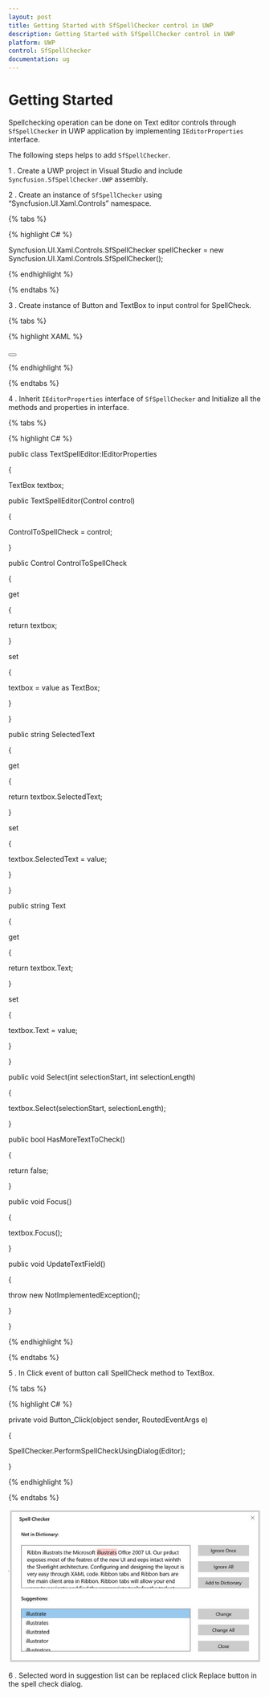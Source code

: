 ```yaml
---
layout: post
title: Getting Started with SfSpellChecker control in UWP
description: Getting Started with SfSpellChecker control in UWP
platform: UWP
control: SfSpellChecker
documentation: ug
--- 
```


# Getting Started

Spellchecking operation can be done on Text editor controls through `SfSpellChecker` in UWP application by implementing `IEditorProperties` interface.

The following steps helps to add `SfSpellChecker`.

1 . Create a UWP project in Visual Studio and include `Syncfusion.SfSpellChecker.UWP` assembly.

2 . Create an instance of `SfSpellChecker` using “Syncfusion.UI.Xaml.Controls” namespace.

{% tabs %}

{% highlight C# %}

Syncfusion.UI.Xaml.Controls.SfSpellChecker spellChecker = new Syncfusion.UI.Xaml.Controls.SfSpellChecker();

{% endhighlight %}

{% endtabs %}

3 . Create instance of Button and TextBox to input control for SpellCheck.

{% tabs %}

{% highlight XAML %}

<Grid  Background="{ThemeResource ApplicationPageBackgroundThemeBrush}">

<TextBox x:Name="txtbx" TextWrapping="Wrap" VerticalContentAlignment="Top"
         Text="Ribbn illustrats the Microsoft illustrats Offce 2007 UI.
         Our prduct exposes most of the featres of the new UI and eeps intact
         winhth the Slverlight architecture. Configuring and designing
         the layout is very easy through XAML code.
         Ribbon tabs and Ribbon bars are the main client area in Ribbon.
         Ribbon tabs will allow your end users to navigate and find the
         appropriate tools for the task at hand. The Ribbon bars will
         contain the Ribbon tools." VerticalAlignment="Stretch" />
         
<Button HorizontalAlignment="Left"  Content="Spell Check" Click="Button_Click" >

</Button>

</Grid>

{% endhighlight %}

{% endtabs %}

4 . Inherit `IEditorProperties` interface of `SfSpellChecker` and Initialize all the methods and properties in interface.

{% tabs %}

{% highlight C# %}

public class TextSpellEditor:IEditorProperties

{

TextBox textbox;

public TextSpellEditor(Control control)

{

ControlToSpellCheck = control;

}

public Control ControlToSpellCheck

{

get

{

return textbox;

}

set

{

textbox = value as TextBox;

}

}

public string SelectedText

{

get

{

return textbox.SelectedText;

}

set

{

textbox.SelectedText = value;

}

}

public string Text

{

get

{

return textbox.Text;

}

set

{

textbox.Text = value;

}

}

public void Select(int selectionStart, int selectionLength)

{

textbox.Select(selectionStart, selectionLength);

}

public bool HasMoreTextToCheck()

{

return false;

}

public void Focus()

{

textbox.Focus();

}

public void UpdateTextField()

{

throw new NotImplementedException();

}

}

{% endhighlight %}

{% endtabs %}

5 . In Click event of button call SpellCheck method to TextBox.

{% tabs %}

{% highlight C# %}

private void Button_Click(object sender, RoutedEventArgs e)

{

SpellChecker.PerformSpellCheckUsingDialog(Editor);

}


{% endhighlight %}

{% endtabs %}

![](getting-started-images/getting-started.jpeg)


6 . Selected word in suggestion list can be replaced click Replace button in the spell check dialog.

